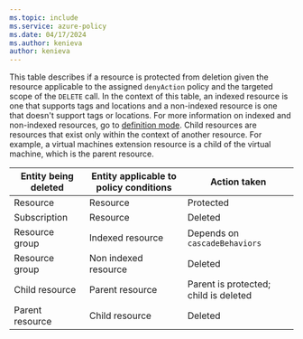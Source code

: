 ```yaml
---
ms.topic: include
ms.service: azure-policy
ms.date: 04/17/2024
ms.author: kenieva
author: kenieva
---
```


This table describes if a resource is protected from deletion given the resource applicable to the assigned `denyAction` policy and the targeted scope of the `DELETE` call. In the context of this table, an indexed resource is one that supports tags and locations and a non-indexed resource is one that doesn't support tags or locations. For more information on indexed and non-indexed resources, go to [definition mode](../../policy/concepts/definition-structure-basics.md#mode). Child resources are resources that exist only within the context of another resource. For example, a virtual machines extension resource is a child of the virtual machine, which is the parent resource.

| Entity being deleted| Entity applicable to policy conditions | Action taken |
|---|---|---|
| Resource | Resource | Protected |
| Subscription | Resource | Deleted |
| Resource group | Indexed resource| Depends on `cascadeBehaviors` |
| Resource group | Non indexed resource| Deleted |
| Child resource | Parent resource | Parent is protected; child is deleted |
| Parent resource | Child resource | Deleted |
